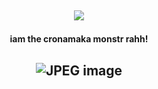 ## <p align="center">![](https://komarev.com/ghpvc/?username=kolcheks&label=★+i+see+you..+&color=9F2B68)

#### <p align="center"> iam the cronamaka monstr rahh!

## <p align="center">![JPEG image](https://github.com/user-attachments/assets/669d91cc-fdec-4ce0-9751-c64203ca65ea)


